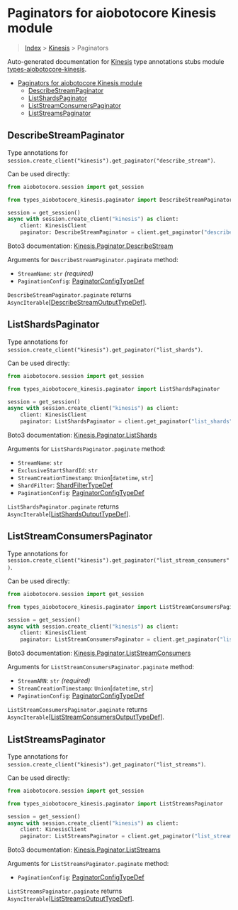 <a id="paginators-for-aiobotocore-kinesis-module"></a>

# Paginators for aiobotocore Kinesis module

> [Index](..) > [Kinesis](.) > Paginators

Auto-generated documentation for
[Kinesis](https://boto3.amazonaws.com/v1/documentation/api/latest/reference/services/kinesis.html#Kinesis)
type annotations stubs module
[types-aiobotocore-kinesis](https://pypi.org/project/types-aiobotocore-kinesis/).

- [Paginators for aiobotocore Kinesis module](#paginators-for-aiobotocore-kinesis-module)
  - [DescribeStreamPaginator](#describestreampaginator)
  - [ListShardsPaginator](#listshardspaginator)
  - [ListStreamConsumersPaginator](#liststreamconsumerspaginator)
  - [ListStreamsPaginator](#liststreamspaginator)

<a id="describestreampaginator"></a>

## DescribeStreamPaginator

Type annotations for
`session.create_client("kinesis").get_paginator("describe_stream")`.

Can be used directly:

```python
from aiobotocore.session import get_session

from types_aiobotocore_kinesis.paginator import DescribeStreamPaginator

session = get_session()
async with session.create_client("kinesis") as client:
    client: KinesisClient
    paginator: DescribeStreamPaginator = client.get_paginator("describe_stream")
```

Boto3 documentation:
[Kinesis.Paginator.DescribeStream](https://boto3.amazonaws.com/v1/documentation/api/latest/reference/services/kinesis.html#Kinesis.Paginator.DescribeStream)

Arguments for `DescribeStreamPaginator.paginate` method:

- `StreamName`: `str` *(required)*
- `PaginationConfig`:
  [PaginatorConfigTypeDef](./type_defs.md#paginatorconfigtypedef)

`DescribeStreamPaginator.paginate` returns
`AsyncIterable`\[[DescribeStreamOutputTypeDef](./type_defs.md#describestreamoutputtypedef)\].

<a id="listshardspaginator"></a>

## ListShardsPaginator

Type annotations for
`session.create_client("kinesis").get_paginator("list_shards")`.

Can be used directly:

```python
from aiobotocore.session import get_session

from types_aiobotocore_kinesis.paginator import ListShardsPaginator

session = get_session()
async with session.create_client("kinesis") as client:
    client: KinesisClient
    paginator: ListShardsPaginator = client.get_paginator("list_shards")
```

Boto3 documentation:
[Kinesis.Paginator.ListShards](https://boto3.amazonaws.com/v1/documentation/api/latest/reference/services/kinesis.html#Kinesis.Paginator.ListShards)

Arguments for `ListShardsPaginator.paginate` method:

- `StreamName`: `str`
- `ExclusiveStartShardId`: `str`
- `StreamCreationTimestamp`: `Union`\[`datetime`, `str`\]
- `ShardFilter`: [ShardFilterTypeDef](./type_defs.md#shardfiltertypedef)
- `PaginationConfig`:
  [PaginatorConfigTypeDef](./type_defs.md#paginatorconfigtypedef)

`ListShardsPaginator.paginate` returns
`AsyncIterable`\[[ListShardsOutputTypeDef](./type_defs.md#listshardsoutputtypedef)\].

<a id="liststreamconsumerspaginator"></a>

## ListStreamConsumersPaginator

Type annotations for
`session.create_client("kinesis").get_paginator("list_stream_consumers")`.

Can be used directly:

```python
from aiobotocore.session import get_session

from types_aiobotocore_kinesis.paginator import ListStreamConsumersPaginator

session = get_session()
async with session.create_client("kinesis") as client:
    client: KinesisClient
    paginator: ListStreamConsumersPaginator = client.get_paginator("list_stream_consumers")
```

Boto3 documentation:
[Kinesis.Paginator.ListStreamConsumers](https://boto3.amazonaws.com/v1/documentation/api/latest/reference/services/kinesis.html#Kinesis.Paginator.ListStreamConsumers)

Arguments for `ListStreamConsumersPaginator.paginate` method:

- `StreamARN`: `str` *(required)*
- `StreamCreationTimestamp`: `Union`\[`datetime`, `str`\]
- `PaginationConfig`:
  [PaginatorConfigTypeDef](./type_defs.md#paginatorconfigtypedef)

`ListStreamConsumersPaginator.paginate` returns
`AsyncIterable`\[[ListStreamConsumersOutputTypeDef](./type_defs.md#liststreamconsumersoutputtypedef)\].

<a id="liststreamspaginator"></a>

## ListStreamsPaginator

Type annotations for
`session.create_client("kinesis").get_paginator("list_streams")`.

Can be used directly:

```python
from aiobotocore.session import get_session

from types_aiobotocore_kinesis.paginator import ListStreamsPaginator

session = get_session()
async with session.create_client("kinesis") as client:
    client: KinesisClient
    paginator: ListStreamsPaginator = client.get_paginator("list_streams")
```

Boto3 documentation:
[Kinesis.Paginator.ListStreams](https://boto3.amazonaws.com/v1/documentation/api/latest/reference/services/kinesis.html#Kinesis.Paginator.ListStreams)

Arguments for `ListStreamsPaginator.paginate` method:

- `PaginationConfig`:
  [PaginatorConfigTypeDef](./type_defs.md#paginatorconfigtypedef)

`ListStreamsPaginator.paginate` returns
`AsyncIterable`\[[ListStreamsOutputTypeDef](./type_defs.md#liststreamsoutputtypedef)\].

